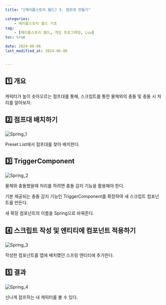 ```yaml
---
title: "[메이플스토리 월드] 3. 점프대 만들기"

categories: 
    - 메이플스토리 월드 기초
tag: 
    - [메이플스토리 월드, 게임 프로그래밍, Lua]
toc: true

date: 2024-06-06
last_modified_at: 2024-06-06


---
```



## 1️⃣ 개요

캐릭터가 높이 솟아오르는 점프대를 통해, 스크립트를 통한 물체와의 충돌 및 충돌 시 처리를 알아보자.



## 2️⃣ 점프대 배치하기

![Spring_1](D:\Blog\podola.github.io\images\2024-06-06-msw_4\Spring_1.png)

Preset List에서 점프대를 찾아 배치한다.



## 3️⃣ TriggerComponent

![Spring_2](D:\Blog\podola.github.io\images\2024-06-06-msw_4\Spring_2.png)

물체와 충돌했을때 처리를 하려면 충돌 감지 기능을 활용해야 한다.

기본 제공되는 충돌 감지 기능인 TriggerComponent를 확장하여 새 스크립트 컴포넌트를 만든다.

새 확장 컴포넌트의 이름을 Spring으로 바꿔준다.



## 4️⃣ 스크립트 작성 및 엔티티에 컴포넌트 적용하기

![Spring_3](D:\Blog\podola.github.io\images\2024-06-06-msw_4\Spring_3.png)

작성한 컴포넌트를 맵에 배치했던 스프링 엔티티에 추가한다.



## 5️⃣ 결과

![Spring_4](D:\Blog\podola.github.io\images\2024-06-06-msw_4\Spring_4.png)

신나게 점프하는 내 캐릭터를 볼 수 있다.
